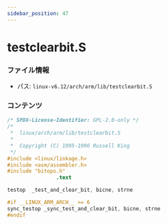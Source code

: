 ```yaml
---
sidebar_position: 47
---
```

# testclearbit.S

### ファイル情報

- パス: `linux-v6.12/arch/arm/lib/testclearbit.S`

### コンテンツ

```S
/* SPDX-License-Identifier: GPL-2.0-only */
/*
 *  linux/arch/arm/lib/testclearbit.S
 *
 *  Copyright (C) 1995-1996 Russell King
 */
#include <linux/linkage.h>
#include <asm/assembler.h>
#include "bitops.h"
                .text

testop	_test_and_clear_bit, bicne, strne

#if __LINUX_ARM_ARCH__ >= 6
sync_testop	_sync_test_and_clear_bit, bicne, strne
#endif

```
